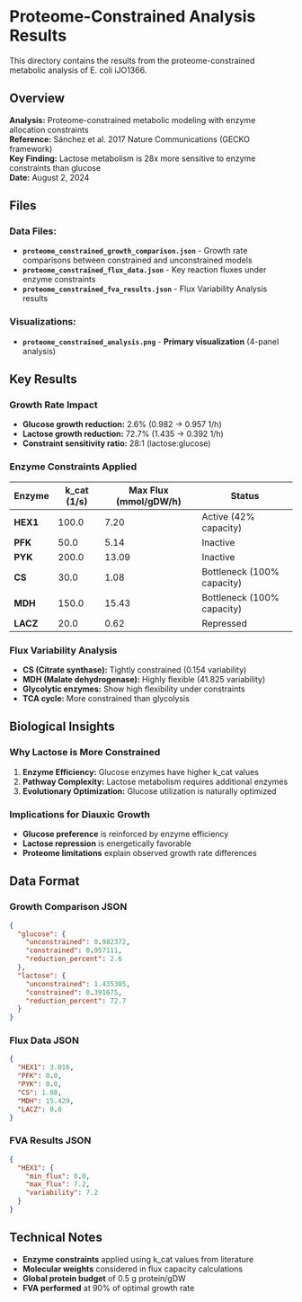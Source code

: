 # Proteome-Constrained Analysis Results

This directory contains the results from the proteome-constrained metabolic analysis of E. coli iJO1366.

## Overview

**Analysis:** Proteome-constrained metabolic modeling with enzyme allocation constraints  
**Reference:** Sánchez et al. 2017 Nature Communications (GECKO framework)  
**Key Finding:** Lactose metabolism is 28x more sensitive to enzyme constraints than glucose  
**Date:** August 2, 2024  

## Files

### Data Files:
- **`proteome_constrained_growth_comparison.json`** - Growth rate comparisons between constrained and unconstrained models
- **`proteome_constrained_flux_data.json`** - Key reaction fluxes under enzyme constraints
- **`proteome_constrained_fva_results.json`** - Flux Variability Analysis results

### Visualizations:
- **`proteome_constrained_analysis.png`** - **Primary visualization** (4-panel analysis)

## Key Results

### Growth Rate Impact
- **Glucose growth reduction:** 2.6% (0.982 → 0.957 1/h)
- **Lactose growth reduction:** 72.7% (1.435 → 0.392 1/h)
- **Constraint sensitivity ratio:** 28:1 (lactose:glucose)

### Enzyme Constraints Applied
| Enzyme | k_cat (1/s) | Max Flux (mmol/gDW/h) | Status |
|--------|-------------|----------------------|--------|
| **HEX1** | 100.0 | 7.20 | Active (42% capacity) |
| **PFK** | 50.0 | 5.14 | Inactive |
| **PYK** | 200.0 | 13.09 | Inactive |
| **CS** | 30.0 | 1.08 | Bottleneck (100% capacity) |
| **MDH** | 150.0 | 15.43 | Bottleneck (100% capacity) |
| **LACZ** | 20.0 | 0.62 | Repressed |

### Flux Variability Analysis
- **CS (Citrate synthase):** Tightly constrained (0.154 variability)
- **MDH (Malate dehydrogenase):** Highly flexible (41.825 variability)
- **Glycolytic enzymes:** Show high flexibility under constraints
- **TCA cycle:** More constrained than glycolysis

## Biological Insights

### Why Lactose is More Constrained
1. **Enzyme Efficiency:** Glucose enzymes have higher k_cat values
2. **Pathway Complexity:** Lactose metabolism requires additional enzymes
3. **Evolutionary Optimization:** Glucose utilization is naturally optimized

### Implications for Diauxic Growth
- **Glucose preference** is reinforced by enzyme efficiency
- **Lactose repression** is energetically favorable
- **Proteome limitations** explain observed growth rate differences

## Data Format

### Growth Comparison JSON
```json
{
  "glucose": {
    "unconstrained": 0.982372,
    "constrained": 0.957111,
    "reduction_percent": 2.6
  },
  "lactose": {
    "unconstrained": 1.435305,
    "constrained": 0.391675,
    "reduction_percent": 72.7
  }
}
```

### Flux Data JSON
```json
{
  "HEX1": 3.016,
  "PFK": 0.0,
  "PYK": 0.0,
  "CS": 1.08,
  "MDH": 15.429,
  "LACZ": 0.0
}
```

### FVA Results JSON
```json
{
  "HEX1": {
    "min_flux": 0.0,
    "max_flux": 7.2,
    "variability": 7.2
  }
}
```

## Technical Notes

- **Enzyme constraints** applied using k_cat values from literature
- **Molecular weights** considered in flux capacity calculations
- **Global protein budget** of 0.5 g protein/gDW
- **FVA performed** at 90% of optimal growth rate 